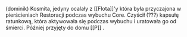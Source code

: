 (dominik)
Kosmita, jedyny ocalały z [[Flota]]'y która była przyczajona w pierścieniach Restoracji podczas wybuchu Core. Czyścił (???) kapsułę ratunkową, która aktywowała się podczas wybuchu i uratowała go od śmierci. Później przyjęty do domu [[P]] .
